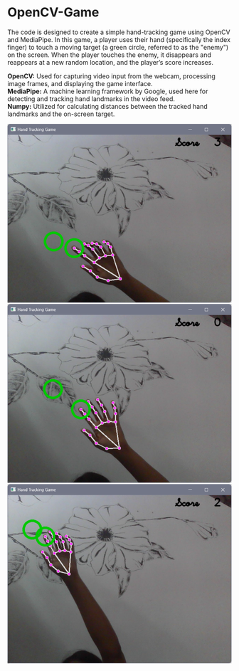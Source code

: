 # OpenCV-Game

The code is designed to create a simple hand-tracking game using OpenCV and MediaPipe. In this game, a player uses their hand (specifically the index finger) to touch a moving target (a green circle, referred to as the "enemy") on the screen. When the player touches the enemy, it disappears and reappears at a new random location, and the player’s score increases.

**OpenCV:** Used for capturing video input from the webcam, processing image frames, and displaying the game interface.  
**MediaPipe:** A machine learning framework by Google, used here for detecting and tracking hand landmarks in the video feed.  
**Numpy:** Utilized for calculating distances between the tracked hand landmarks and the on-screen target.    

![image](/image/imag1.png)
![image](/image/imag2.png)
![image](/image/imag3.png)




